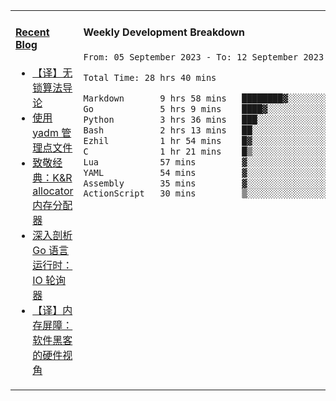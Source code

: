 <table width="960px">
<tr>
<td valign="top" width="50%">

#### <a href="https://www.kongjun18.me" target="_blank">Recent Blog</a>

<!-- BLOG-POST-LIST:START -->
- [【译】无锁算法导论](https://kongjun18.github.io/posts/2023/07/14/)
- [使用 yadm 管理点文件](https://kongjun18.github.io/posts/2023/04/07/)
- [致敬经典：K&amp;R allocator 内存分配器](https://kongjun18.github.io/posts/2022/12/12/)
- [深入剖析 Go 语言运行时：IO 轮询器](https://kongjun18.github.io/posts/2022/11/21/)
- [【译】内存屏障：软件黑客的硬件视角](https://kongjun18.github.io/posts/2022/11/03/)
<!-- BLOG-POST-LIST:END -->

</td>
<td valign="top" width="50%">

#### Weekly Development Breakdown

<!--START_SECTION:waka-->

```txt
From: 05 September 2023 - To: 12 September 2023

Total Time: 28 hrs 40 mins

Markdown       9 hrs 58 mins   ████████▓░░░░░░░░░░░░░░░░   34.78 %
Go             5 hrs 9 mins    ████▓░░░░░░░░░░░░░░░░░░░░   18.00 %
Python         3 hrs 36 mins   ███░░░░░░░░░░░░░░░░░░░░░░   12.58 %
Bash           2 hrs 13 mins   ██░░░░░░░░░░░░░░░░░░░░░░░   07.76 %
Ezhil          1 hr 54 mins    █▓░░░░░░░░░░░░░░░░░░░░░░░   06.64 %
C              1 hr 21 mins    █▒░░░░░░░░░░░░░░░░░░░░░░░   04.74 %
Lua            57 mins         ▓░░░░░░░░░░░░░░░░░░░░░░░░   03.33 %
YAML           54 mins         ▓░░░░░░░░░░░░░░░░░░░░░░░░   03.16 %
Assembly       35 mins         ▓░░░░░░░░░░░░░░░░░░░░░░░░   02.05 %
ActionScript   30 mins         ▒░░░░░░░░░░░░░░░░░░░░░░░░   01.76 %
```

<!--END_SECTION:waka-->
</td>
</tr>

</table>
